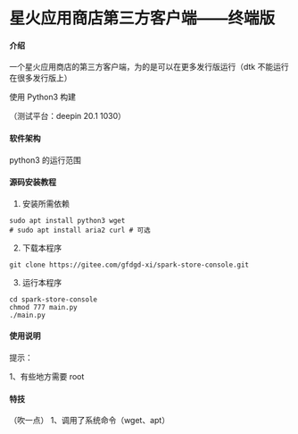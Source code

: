 # 星火应用商店第三方客户端——终端版

#### 介绍
一个星火应用商店的第三方客户端，为的是可以在更多发行版运行（dtk 不能运行在很多发行版上）

使用 Python3 构建

（测试平台：deepin 20.1 1030）

#### 软件架构
python3 的运行范围


#### 源码安装教程

1.  安装所需依赖

```
sudo apt install python3 wget
# sudo apt install aria2 curl # 可选 
```

2.  下载本程序

```
git clone https://gitee.com/gfdgd-xi/spark-store-console.git
```

3.  运行本程序

```
cd spark-store-console
chmod 777 main.py
./main.py
```


#### 使用说明

提示：

1、有些地方需要 root


#### 特技

（吹一点）
1、调用了系统命令（wget、apt）
